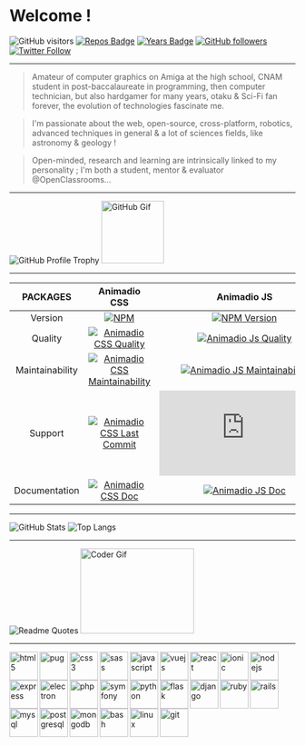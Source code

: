 # Welcome !

![GitHub visitors](https://visitor-badge.laobi.icu/badge?page_id=philippebeck.philippebeck)
[![Repos Badge](https://badges.pufler.dev/repos/philippebeck)](https://github.com/philippebeck?tab=repositories)
[![Years Badge](https://badges.pufler.dev/years/philippebeck)](https://github.com/philippebeck)
[![GitHub followers](https://img.shields.io/github/followers/philippebeck?label=GitHub+followers+@philippebeck)](https://github.com/philippebeck)
[![Twitter Follow](https://badgen.net/twitter/follow/ph_beck?label=Twitter+followers+@ph_beck)](https://twitter.com/ph_beck)

---

> Amateur of computer graphics on Amiga at the high school, CNAM student in post-baccalaureate in programming, then computer technician, but also hardgamer for many years, otaku & Sci-Fi fan forever, the evolution of technologies fascinate me.

> I'm passionate about the web, open-source, cross-platform, robotics, advanced techniques in general & a lot of sciences fields, like astronomy & geology !

> Open-minded, research and learning are intrinsically linked to my personality ; I'm both a student, mentor & evaluator @OpenClassrooms...

---

![GitHub Profile Trophy](https://github-profile-trophy.vercel.app/?username=philippebeck&theme=onedark)
<img alt="GitHub Gif" height="110px" src="https://media.giphy.com/media/du3J3cXyzhj75IOgvA/giphy.gif">

---

| PACKAGES  |Animadio CSS|Animadio JS|Pam PHP|
| :----: | :----: | :----: | :----: |
|Version |[![NPM](https://img.shields.io/npm/v/animadio.svg)](https://www.npmjs.com/package/animadio)|[![NPM Version](https://img.shields.io/npm/v/animadio.js.svg)](https://www.npmjs.com/package/animadio.js)|[![Packagist](https://img.shields.io/packagist/v/devsagency/pam.svg)](https://packagist.org/packages/devsagency/pam)|
|Quality|[![Animadio CSS Quality](https://app.codacy.com/project/badge/Grade/299d541b73494c259debb80a0b25b9cc)](https://www.codacy.com/gh/animadio/animadio/dashboard)|[![Animadio Js Quality](https://app.codacy.com/project/badge/Grade/aa32d2ebd62148c0ba590c4132531119)](https://www.codacy.com/gh/animadio/animadio.js/dashboard)|[![Pam Quality](https://app.codacy.com/project/badge/Grade/d23a35cde327458388799fddea39fc96)](https://www.codacy.com/gh/devsagency/pam/dashboard)|
|Maintainability|[![Animadio CSS Maintainability](https://api.codeclimate.com/v1/badges/ad3b450099d132b4d98d/maintainability)](https://codeclimate.com/github/animadio/animadio/maintainability)|[![Animadio JS Maintainability](https://api.codeclimate.com/v1/badges/8338ea61deda5a6218db/maintainability)](https://codeclimate.com/github/animadio/animadio.js/maintainability)|[![Pam Maintainability](https://api.codeclimate.com/v1/badges/72ab5ccaf9a8278df405/maintainability)](https://codeclimate.com/github/devsagency/pam/maintainability)|
|Support|[![Animadio CSS Last Commit](https://badgen.net/github/last-commit/animadio/animadio)](https://github.com/animadio/animadio/commits/master)|[![Animadio JS Last Commit](https://badgen.net/github/last-commit/animadio/animadio.js)](https://github.com/animadio/animadio.js/commits/master)|[![Pam Last Commit](https://badgen.net/github/last-commit/philippebeck/pam)](https://github.com/philippebeck/pam/commits/master)|
|Documentation|[![Animadio CSS Doc](https://img.shields.io/website-up-down-green-red/https/animadio.org.svg?label=animadio.org)](https://animadio.org)|[![Animadio JS Doc](https://img.shields.io/website-up-down-green-red/https/animadio.org.svg?label=animadio.org)](https://animadio.org)|[![Pam Doc](https://img.shields.io/website-up-down-green-red/https/pam.devsagency.net.svg?label=pam.devsagency.net)](https://pam.devsagency.net)|

---

![GitHub Stats](https://github-readme-stats.vercel.app/api?username=philippebeck&theme=midnight-purple&show_icons=true)
![Top Langs](https://github-readme-stats.vercel.app/api/top-langs/?username=philippebeck&layout=compact&theme=midnight-purple)

---

![Readme Quotes](https://quotes-github-readme.vercel.app/api?type=horizontal)
<img src="https://media.giphy.com/media/SWoSkN6DxTszqIKEqv/giphy.gif" alt="Coder Gif" width="200" height="150">

---

<img align="left" src="https://devicons.github.io/devicon/devicon.git/icons/html5/html5-original-wordmark.svg" alt="html5" width="50" height="50">
<img align="left" src="https://cdn.worldvectorlogo.com/logos/pug.svg" alt="pug" width="50" height="50">
<img align="left" src="https://devicons.github.io/devicon/devicon.git/icons/css3/css3-original-wordmark.svg" alt="css3" width="50" height="50">
<img align="left" src="https://devicons.github.io/devicon/devicon.git/icons/sass/sass-original.svg" alt="sass" width="50" height="50">
<img align="left" src="https://devicons.github.io/devicon/devicon.git/icons/javascript/javascript-original.svg" alt="javascript" width="50" height="50">
<img align="left" src="https://devicons.github.io/devicon/devicon.git/icons/vuejs/vuejs-original-wordmark.svg" alt="vuejs" width="50" height="50">
<img align="left" src="https://devicons.github.io/devicon/devicon.git/icons/react/react-original-wordmark.svg" alt="react" width="50" height="50">
<img align="left" src="https://upload.wikimedia.org/wikipedia/commons/d/d1/Ionic_Logo.svg" alt="ionic" width="50" height="50">
<img align="left" src="https://devicons.github.io/devicon/devicon.git/icons/nodejs/nodejs-original-wordmark.svg" alt="nodejs" width="50" height="50">
<img align="left" src="https://devicons.github.io/devicon/devicon.git/icons/express/express-original-wordmark.svg" alt="express" width="50" height="50">
<img align="left" src="https://devicons.github.io/devicon/devicon.git/icons/electron/electron-original.svg" alt="electron" width="50" height="50">
<img align="left" src="https://devicons.github.io/devicon/devicon.git/icons/php/php-original.svg" alt="php" width="50" height="50">
<img align="left" src="https://symfony.com/logos/symfony_black_03.svg" alt="symfony" width="50" height="50">
<img align="left" src="https://devicons.github.io/devicon/devicon.git/icons/python/python-original.svg" alt="python" width="50" height="50">
<img align="left" src="https://www.vectorlogo.zone/logos/pocoo_flask/pocoo_flask-icon.svg" alt="flask" width="50" height="50">
<img align="left" src="https://devicons.github.io/devicon/devicon.git/icons/django/django-original.svg" alt="django" width="50" height="50">
<img align="left" src="https://devicons.github.io/devicon/devicon.git/icons/ruby/ruby-original-wordmark.svg" alt="ruby" width="50" height="50">
<img align="left" src="https://devicons.github.io/devicon/devicon.git/icons/rails/rails-original-wordmark.svg" alt="rails" width="50" height="50">
<img align="left" src="https://devicons.github.io/devicon/devicon.git/icons/mysql/mysql-original-wordmark.svg" alt="mysql" width="50" height="50">
<img align="left" src="https://devicons.github.io/devicon/devicon.git/icons/postgresql/postgresql-original-wordmark.svg" alt="postgresql" width="50" height="50">
<img align="left" src="https://devicons.github.io/devicon/devicon.git/icons/mongodb/mongodb-original-wordmark.svg" alt="mongodb" width="50" height="50">
<img align="left" src="https://www.vectorlogo.zone/logos/gnu_bash/gnu_bash-icon.svg" alt="bash" width="50" height="50">
<img align="left" src="https://devicons.github.io/devicon/devicon.git/icons/linux/linux-original.svg" alt="linux" width="50" height="50">
<img align="left" src="https://www.vectorlogo.zone/logos/git-scm/git-scm-icon.svg" alt="git" width="50" height="50">
